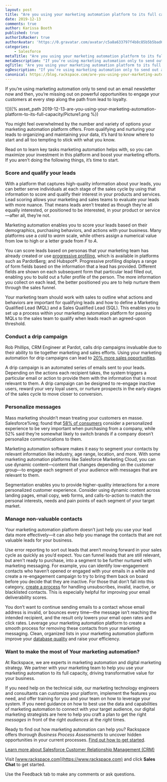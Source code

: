 ```yaml
---
layout: post
title: "Are you using your marketing automation platform to its full capacity?"
date: 2019-12-13
comments: true
author: Karissa Booth
published: true
authorIsRacker: true
authorAvatar: 'https://0.gravatar.com/avatar/c5a8a633797f4b8c85b5b5bad605cd18'
categories:
    - Salesforce
metaTitle: "Are you using your marketing automation platform to its full capacity?"
metaDescription: "If you’re using marketing automation only to send out an email newsletter now and then, you’re missing out on powerful opportunities to engage your customers at every step along the path from lead to loyalty."
ogTitle: "Are you using your marketing automation platform to its full capacity?"
ogDescription: "If you’re using marketing automation only to send out an email newsletter now and then, you’re missing out on powerful opportunities to engage your customers at every step along the path from lead to loyalty."
canonical: https://blog.rackspace.com/are-you-using-your-marketing-automation-platform-to-its-full-capacity/
---
```


If you’re using marketing automation only to send out an email newsletter now
and then, you’re missing out on powerful opportunities to engage your customers
at every step along the path from lead to loyalty.

<!--more-->

![]({% asset_path 2019-12-13-are-you-using-your-marketing-automation-platform-to-its-full-capacity/Picture1.png %})

You might feel overwhelmed by the number and variety of options your marketing
automation platform offers. From qualifying and nurturing your leads to
organizing and maintaining your data, it’s hard to know where to start and all
too tempting to stick with what you know.

Read on to learn key tasks marketing automation helps with, so you can
maximize your investment in this platform and boost your marketing efforts. If
you aren’t doing the following things, it’s time to start.

### Score and qualify your leads

With a platform that captures high-quality information about your leads, you
can better serve individuals at each stage of the sales cycle by using that
information to score and qualify their interest in your products and services.
Lead scoring allows your marketing and sales teams to evaluate your leads with
more nuance. That means leads aren’t treated as though they’re all equally
interested, or positioned to be interested, in your product or
service&mdash;after all, they’re not.

Marketing automation enables you to score your leads based on their demographics,
purchasing behaviors, and actions with your business. Many platforms use a *cold*
to *warm* scale, while others assign a numerical value from low to high or a
letter grade from *F* to *A*.

You can score leads based on personas that your marketing team has already
created or use
[progressive profiling](https://help.salesforce.com/articleView?id=pardot_forms_progressive_profiling_setup.htm&type=5),
which is available in platforms such as Pardot&erg; and Hubspot&reg;. Progressive
profiling displays a range of form fields based on the information that a lead
has provided. Different fields are shown on each subsequent form that particular
lead filled out, enabling you to build out a fuller profile of the person. The
more information you collect on each lead, the better positioned you are to
help nurture them through the sales funnel.

Your marketing team should work with sales to outline what actions and behaviors
are important for qualifying leads and how to define a Marketing Qualified Lead
(MQL) and a Sales Qualified Lead (SQL). This enables you to set up a process
within your marketing automation platform for passing MQLs to the sales team to
qualify when leads reach an agreed-upon threshold.

### Conduct a drip campaign

Rob Phillips, CRM Engineer at Pardot, calls drip campaigns invaluable due to
their ability to tie together marketing and sales efforts. Using your marketing
automation for drip campaigns can lead to
[20% more sales opportunities](https://www.brafton.com/blog/email-marketing/email-drip-campaigns-explained/).

A drip campaign is an automated series of emails sent to your leads. Depending
on the actions each recipient takes, the system triggers a particular email or
action to provide them with the information that is most relevant to them. A
drip campaign can be designed to re-engage inactive users, reward your very
loyal users, or nurture prospects in the early stages of the sales cycle to
move closer to conversion.

### Personalize messages

Mass marketing shouldn’t mean treating your customers en masse. Salesforce%reg;
found that [58% of consumers](https://www.salesforce.com/blog/2016/11/swap-data-for-personalized-marketing.html)
consider a personalized experience to be very important when purchasing from a
company, while 52% said they’re somewhat likely to switch brands if a company
doesn’t personalize communications to them.

Marketing automation software makes it easy to segment your contacts by relevant
information like industry, age range, location, and more. With some marketing
automation platforms like Salesforce Marketing Cloud, you can use dynamic
content&mdash;content that changes depending on the customer group&mdash;to
engage each segment of your audience with messages that are relevant to them.

Segmentation enables you to provide higher-quality interactions for a more
personalized customer experience. Consider using dynamic content across landing
pages, email copy, web forms, and calls-to-action to match the personal interests,
needs and pain points of each segment of your target market.

### Manage non-valuable contacts

Your marketing automation platform doesn’t just help you use your lead data more
effectively&mdash;it can also help you manage the contacts that are not valuable
leads for your business.

Use error reporting to sort out leads that aren’t moving forward in your sales
cycle as quickly as you’d expect. You can funnel leads that are still relevant,
but aren't ready to purchase, into a segment to be further nurtured with
marketing messaging. For example, you can identify low-engagement contacts who
haven’t opened or engaged with your emails in a while and create a re-engagement
campaign to try to bring them back on board before you decide that they are
inactive. For those that don’t fall into this category,
[create a process](https://blog.marketo.com/2016/11/20-ideas-from-power-users-to-power-up-your-b2b-marketing-automation.html)
for handling unsubscribes, invalid, inactive, or blacklisted contacts. This is
especially helpful for improving your email deliverability scores.

You don’t want to continue sending emails to a contact whose email address is
invalid, or bounces every time&mdash;the message isn’t reaching the intended
recipient, and the result only lowers your email open rates and click rates.
Leverage your marketing automation platform to create a smooth process for
removing these contacts from your marketing messaging. Clean, organized lists
in your marketing automation platform improve your
[database quality](https://blog.marketo.com/2015/10/6-quick-ways-to-improve-lead-database-quality.html)
and raise your efficiency.

### Want to make the most of Your marketing automation?

At Rackspace, we are experts in marketing automation and digital marketing
strategy. We partner with your marketing team to help you use your marketing
automation to its full capacity, driving transformative value for your business.

If you need help on the technical side, our marketing technology engineers and
consultants can customize your platform, implement the features you need, and
offer training for you and your team on how to leverage your system. If you
need guidance on how to best use the data and capabilities of marketing
automation to connect with your target audience, our digital marketing
strategists are here to help you craft a plan to get the right *messages* in
front of the right *audiences* at the *right* times.

Ready to find out how marketing automation can help you? Rackspace offers
thorough *Business Process Assessments* to uncover hidden opportunities in your
current processes. [Find out how to get started](https://www.rackspace.com/resources/business-process-assessment).

<a class="cta teal" id="cta" href="https://www.rackspace.com/salesforce">Learn more about Salesforce Customer Relationship Management (CRM)</a>

Visit [www.rackspace.com](https://www.rackspace.com) and click **Sales Chat**
to get started.

Use the Feedback tab to make any comments or ask questions.
